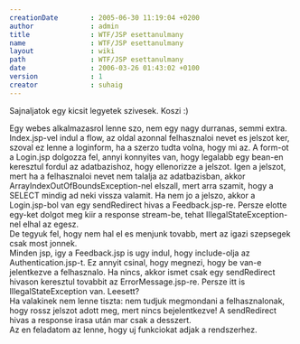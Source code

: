 ```yaml
---
creationDate        : 2005-06-30 11:19:04 +0200 
author              : admin 
title               : WTF/JSP esettanulmany 
name                : WTF/JSP esettanulmany 
layout              : wiki 
path                : WTF/JSP esettanulmany 
date                : 2006-03-26 01:43:02 +0100 
version             : 1 
creator             : suhaig 
---
```

Sajnaljatok egy kicsit legyetek szivesek. Koszi :)

Egy webes alkalmazasrol lenne szo, nem egy nagy durranas, semmi extra.<br/>Index.jsp-vel indul a flow, az oldal azonnal felhasznaloi nevet es jelszot ker, szoval ez lenne a loginform, ha a szerzo tudta volna, hogy mi az. A form-ot a Login.jsp dolgozza fel, annyi konnyites van, hogy legalabb egy bean-en keresztul fordul az adatbazishoz, hogy ellenorizze a jelszot. Igen a jelszot, mert ha a felhasznaloi nevet nem talalja az adatbazisban, akkor ArrayIndexOutOfBoundsException-nel elszall, mert arra szamit, hogy a SELECT mindig ad neki vissza valamit. Ha nem jo a jelszo, akkor a Login.jsp-bol van egy sendRedirect hivas a Feedback.jsp-re. Persze elotte egy-ket dolgot meg kiir a response stream-be, tehat IllegalStateException-nel elhal az egesz.<br/> De tegyuk fel, hogy nem hal el es menjunk tovabb, mert az igazi szepsegek csak most jonnek.<br/>
Minden jsp, igy a Feedback.jsp is ugy indul, hogy include-olja az Authentication.jsp-t. Ez annyit csinal, hogy megnezi, hogy be van-e jelentkezve a felhasznalo. Ha nincs, akkor ismet csak egy sendRedirect hivason keresztul tovabbit az ErrorMessage.jsp-re. Persze itt is IllegalStateException van. Leesett?<br/>
Ha valakinek nem lenne tiszta: nem tudjuk megmondani a felhasznalonak, hogy rossz jelszot adott meg, mert nincs bejelentkezve! A sendRedirect hivas a response irasa után mar csak a desszert.<br/>
Az en feladatom az lenne, hogy uj funkciokat adjak a rendszerhez. 
